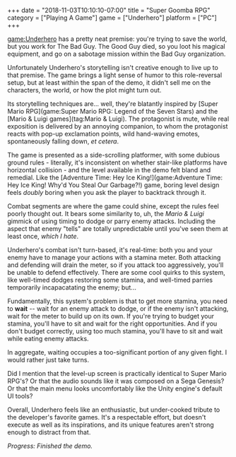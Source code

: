 +++
date = "2018-11-03T10:10:10-07:00"
title = "Super Goomba RPG"
category = ["Playing A Game"]
game = ["Underhero"]
platform = ["PC"]
+++

<game:Underhero> has a pretty neat premise: you're trying to save the world, but you work for The Bad Guy.  The Good Guy died, so you loot his magical equipment, and go on a sabotage mission within the Bad Guy organization.

Unfortunately Underhero's storytelling isn't creative enough to live up to that premise.  The game brings a light sense of humor to this role-reversal setup, but at least within the span of the demo, it didn't sell me on the characters, the world, or how the plot might turn out.

Its storytelling techniques are... well, they're blatantly inspired by [Super Mario RPG](game:Super Mario RPG: Legend of the Seven Stars) and the [Mario & Luigi games](tag:Mario & Luigi).  The protagonist is mute, while real exposition is delivered by an annoying companion, to whom the protagonist reacts with pop-up exclamation points, wild hand-waving emotes, spontaneously falling down, <i>et cetera</i>.

The game is presented as a side-scrolling platformer, with some dubious ground rules - literally, it's inconsistent on whether stair-like platforms have horizontal collision - and the level available in the demo felt bland and remedial.  Like the [Adventure Time: Hey Ice King!](game:Adventure Time: Hey Ice King! Why'd You Steal Our Garbage?!) game, boring level design feels <i>doubly</i> boring when you ask the player to backtrack through it.

Combat segments are where the game could shine, except the rules feel poorly thought out.  It bears some similarity to, uh, the <i>Mario & Luigi</i> gimmick of using timing to dodge or parry enemy attacks.  Including the aspect that enemy "tells" are totally unpredictable until you've seen them at least once, <i>which I hate</i>.

Underhero's combat isn't turn-based, it's real-time: both you and your enemy have to manage your actions with a stamina meter.  Both attacking and defending will drain the meter, so if you attack too aggressively, you'll be unable to defend effectively.  There are some cool quirks to this system, like well-timed dodges restoring some stamina, and well-timed parries temporarily incapacatating the enemy; but...

Fundamentally, this system's problem is that to get more stamina, you need to <b>wait</b> -- wait for an enemy attack to dodge, or if the enemy isn't attacking, wait for the meter to build up on its own.  If you're trying to budget your stamina, you'll have to sit and wait for the right opportunities.  And if you don't budget correctly, using too much stamina, you'll have to sit and wait while eating enemy attacks.

In aggregate, waiting occupies a too-significant portion of any given fight.  I would rather just take turns.

Did I mention that the level-up screen is practically identical to Super Mario RPG's?  Or that the audio sounds like it was composed on a Sega Genesis?  Or that the main menu looks uncomfortably like the Unity engine's default UI tools?

Overall, Underhero feels like an enthusiastic, but under-cooked tribute to the developer's favorite games.  It's a respectable effort, but doesn't execute as well as its inspirations, and its unique features aren't strong enough to distract from that.

<i>Progress: Finished the demo.</i>
